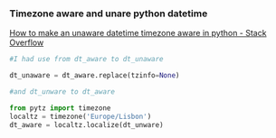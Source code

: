 ### Timezone aware and unare python datetime


[How to make an unaware datetime timezone aware in python - Stack Overflow](https://stackoverflow.com/questions/7065164/how-to-make-an-unaware-datetime-timezone-aware-in-python)


 

```python
#I had use from dt_aware to dt_unaware

dt_unaware = dt_aware.replace(tzinfo=None)

#and dt_unware to dt_aware

from pytz import timezone
localtz = timezone('Europe/Lisbon')
dt_aware = localtz.localize(dt_unware)

```
